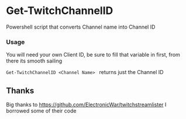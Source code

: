 # Get-TwitchChannelID
Powershell script that converts Channel name into Channel ID

### Usage
You will need your own Client ID, be sure to fill that variable in first, from there its smooth sailing

```Get-TwitchChannelID <Channel Name> ```
returns just the Channel ID

## Thanks
Big thanks to https://github.com/ElectronicWar/twitchstreamlister I borrowed some of their code
